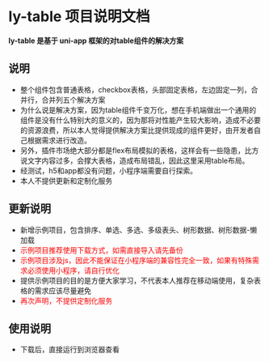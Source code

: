 # ly-table 项目说明文档

**ly-table 是基于 uni-app 框架的对table组件的解决方案**

## 说明

-   整个组件包含普通表格，checkbox表格，头部固定表格，左边固定一列，合并行，合并列五个解决方案
-   为什么说是解决方案，因为table组件千变万化，想在手机端做出一个通用的组件是没有什么特别大的意义的，因为那将对性能产生较大影响，造成不必要的资源浪费，所以本人觉得提供解决方案比提供现成的组件更好，由开发者自己根据需求进行改造。
-   另外，插件市场绝大部分都是flex布局模拟的表格，这样会有一些隐患，比方说文字内容过多，会撑大表格，造成布局错乱，因此这里采用table布局。
-   经测试，h5和app都没有问题，小程序端需要自行探索。
-   本人不提供更新和定制化服务
## 更新说明
-   新增示例项目，包含排序、单选、多选、多级表头、树形数据、树形数据-懒加载
-   <font color='red'>示例项目推荐使用下载方式，如需直接导入请先备份</font>
-   <font color='red'>示例项目涉及js，因此不能保证在小程序端的兼容性完全一致，如果有特殊需求必须使用小程序，请自行优化</font>
-   提供示例项目的目的是方便大家学习，不代表本人推荐在移动端使用，复杂表格的需求应该尽量避免
-   <font color='red'>再次声明，不提供定制化服务</font>
## 使用说明

- 下载后，直接运行到浏览器查看
